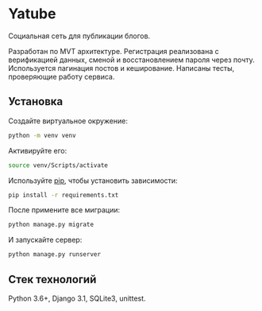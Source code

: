 # Yatube
Социальная сеть для публикации блогов.

Разработан по MVT архитектуре. Регистрация реализована с верификацией данных, сменой и восстановлением пароля через почту. Используется пагинация постов и кеширование. Написаны тесты, проверяющие работу сервиса.

## Установка
Создайте виртуальное окружение:
```bash
python -m venv venv
```
Активируйте его:
```bash
source venv/Scripts/activate
```
Используйте [pip](https://pip.pypa.io/en/stable/), чтобы установить зависимости:
```bash
pip install -r requirements.txt
```
После примените все миграции:
```bash
python manage.py migrate
```
И запускайте сервер:
```bash
python manage.py runserver
```

## Стек технологий
Python 3.6+, Django 3.1, SQLite3, unittest.
